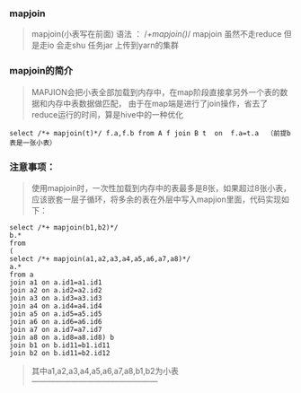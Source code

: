 ### mapjoin 
>mapjoin(小表写在前面) 语法 ： /*+mapjoin()*/
>mapjoin 虽然不走reduce 但是走io 会走shu
>任务jar 上传到yarn的集群

### mapjoin的简介
>MAPJION会把小表全部加载到内存中，在map阶段直接拿另外一个表的数据和内存中表数据做匹配，
>由于在map端是进行了join操作，省去了reduce运行的时间，算是hive中的一种优化
```
select /*+ mapjoin(t)*/ f.a,f.b from A f join B t  on  f.a=t.a  （前提b表是一张小表）

```

### 注意事项：
>使用mapjoin时，一次性加载到内存中的表最多是8张，如果超过8张小表，应该嵌套一层子循环，将多余的表在外层中写入mapjion里面，代码实现如下：
```
select /*+ mapjoin(b1,b2)*/
b.*
from
(
select /*+ mapjoin(a1,a2,a3,a4,a5,a6,a7,a8)*/
a.*
from a
join a1 on a.id1=a1.id1
join a2 on a.id2=a2.id2
join a3 on a.id3=a3.id3
join a4 on a.id4=a4.id4
join a5 on a.id5=a5.id5
join a6 on a.id6=a6.id6
join a7 on a.id7=a7.id7
join a8 on a.id8=a8.id8) b
join b1 on b.id11=b1.id11
join b2 on b.id11=b2.id12
```
>其中a1,a2,a3,a4,a5,a6,a7,a8,b1,b2为小表
————————————————